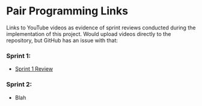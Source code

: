 # Pair Programming Links

Links to YouTube videos as evidence of sprint reviews conducted during the implementation of this project. Would upload videos directly to the repository, but GitHub has an issue with that:

### Sprint 1:
- [Sprint 1 Review](https://kennesawedu-my.sharepoint.com/:v:/r/personal/jfost103_students_kennesaw_edu/Documents/Recordings/ESEP%20-%20Team%202%20-%20Silver%20Comets%20Standup-20240707_190505-Meeting%20Recording.mp4?csf=1&web=1&e=CjbVJK&nav=eyJyZWZlcnJhbEluZm8iOnsicmVmZXJyYWxBcHAiOiJTdHJlYW1XZWJBcHAiLCJyZWZlcnJhbFZpZXciOiJTaGFyZURpYWxvZy1MaW5rIiwicmVmZXJyYWxBcHBQbGF0Zm9ybSI6IldlYiIsInJlZmVycmFsTW9kZSI6InZpZXcifX0%3D)
### Sprint 2:
- Blah